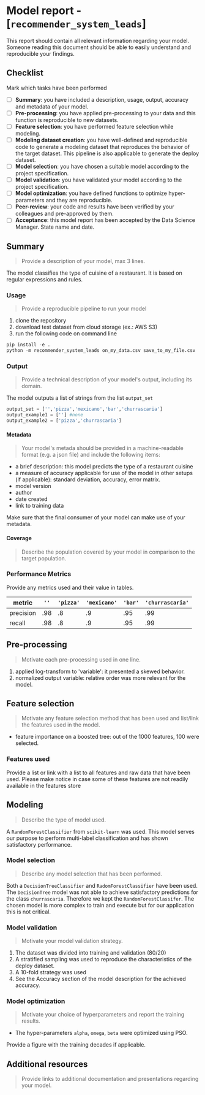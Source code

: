 # Model report - [`recommender_system_leads`]
This report should contain all relevant information regarding your model. Someone reading this document should be able to easily understand and reproducible your findings.

## Checklist
Mark which tasks have been performed

- [ ] **Summary**: you have included a description, usage, output,  accuracy and metadata of your model.
- [ ] **Pre-processing**: you have applied pre-processing to your data and this function is reproducible to new datasets.
- [ ] **Feature selection**: you have performed feature selection while modeling.
- [ ] **Modeling dataset creation**: you have well-defined and reproducible code to generate a modeling dataset that reproduces the behavior of the target dataset. This pipeline is also applicable to generate the deploy dataset.
- [ ] **Model selection**: you have chosen a suitable model according to the project specification.
- [ ] **Model validation**: you have validated your model according to the project specification.
- [ ] **Model optimization**: you have defined functions to optimize hyper-parameters and they are reproducible.
- [ ] **Peer-review**: your code and results have been verified by your colleagues and pre-approved by them.
- [ ] **Acceptance**: this model report has been accepted by the Data Science Manager. State name and date.

## Summary
> Provide a description of your model, max 3 lines.

The model classifies the type of cuisine of a restaurant. It is based on regular expressions and rules.

### Usage
> Provide a reproducible pipeline to run your model

1. clone the repository
2. download test dataset from cloud storage (ex.: AWS S3)
3. run the following code on command line

```python
pip install -e .
python -m recommender_system_leads on_my_data.csv save_to_my_file.csv
```

### Output
> Provide a technical description of your model's output, including its domain.

The model outputs a list of strings from the list `output_set`
```python
output_set = ['','pizza','mexicano','bar','churrascaria']
output_example1 = [''] #none
output_example2 = ['pizza','churrascaria']
```

#### Metadata
> Your model's metada should be provided in a machine-readable
> format (e.g. a json file) and include the following items:

* a brief description: this model predicts the type of a restaurant
  cuisine
* a measure of accuracy applicable for use of the model in other
  setups (if applicable): standard deviation, accuracy, error matrix.
* model version
* author
* date created
* link to training data

Make sure that the final consumer of your model can make use of your metadata.

#### Coverage

> Describe the population covered by your model in comparison to the
> target population.

### Performance Metrics
Provide any metrics used and their value in tables.

| metric    | `''`   | `'pizza'`   | `'mexicano'`   | `'bar'`   | `'churrascaria'` |
| --------- | ------ | ----------- | -------------- | --------- | ---------------- |
| precision | .98    | .8          | .9             | .95       | .99              |
| recall    | .98    | .8          | .9             | .95       | .99              |

## Pre-processing
> Motivate each pre-processing used in one line.

1. applied log-transform to 'variable': it presented a skewed behavior.
2. normalized output variable: relative order was more relevant for the model.

## Feature selection
> Motivate any feature selection method that has been used and list/link
> the features used in the model.

* feature importance on a boosted tree: out of the 1000 features, 100 were selected.

### Features used
Provide a list or link with a list to all features and raw data that
have been used. Please make notice in case some of these features are
not readily available in the features store

## Modeling
> Describe the type of model used.

A `RandomForestClassifier` from `scikit-learn` was used. This model serves our purpose to perform multi-label classification and has shown satisfactory performance.

### Model selection
> Describe any model selection that has been performed.

Both a `DecisionTreeClassifier` and `RadomForestClassifier` have been used. The `DecisionTree` model was not able to achieve satisfactory predictions for the class `churrascaria`. Therefore we kept the `RandomForestClassifer`. The chosen model is more complex to train and execute but for our application this is not critical.

### Model validation
> Motivate your model validation strategy.

1. The dataset was divided into training and validation (80/20)
2. A stratified sampling was used to reproduce the characteristics of the deploy dataset.
3. A 10-fold strategy was used
4. See the Accuracy section of the model description for the achieved accuracy.

### Model optimization
> Motivate your choice of hyperparameters and report the training results.

* The hyper-parameters `alpha`, `omega`, `beta` were optimized using PSO.

Provide a figure with the training decades if applicable.

## Additional resources
> Provide links to additional documentation and presentations regarding your model.
